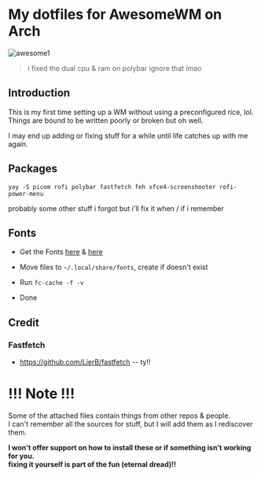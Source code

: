 # My dotfiles for AwesomeWM on Arch
![awesome1](https://fuji.s-ul.eu/bpLr62e0)
> i fixed the dual cpu & ram on polybar ignore that lmao

## Introduction
This is my first time setting up a WM without using a preconfigured rice, lol. \
Things are bound to be written poorly or broken but oh well. 

I may end up adding or fixing stuff for a while until life catches up with me again.

## Packages
``` yay -S picom rofi polybar fastfetch feh xfce4-screenshooter rofi-power-menu ``` 

probably some other stuff i forgot but i'll fix it when / if i remember

## Fonts
- Get the Fonts [here](https://www.jetbrains.com/lp/mono/) & [here](https://github.com/ryanoasis/nerd-fonts/releases/download/v3.2.1/JetBrainsMono.zip) 
- Move files to ``` ~/.local/share/fonts ```, create if doesn't exist

- Run ```fc-cache -f -v ``` 

- Done

## Credit

### Fastfetch
- https://github.com/LierB/fastfetch -- ty!!

# !!! Note !!!
Some of the attached files contain things from other repos & people. \
I can't remember all the sources for stuff, but I will add them as I rediscover them.

**I won't offer support on how to install these or if something isn't working for you. \
fixing it yourself is part of the fun (eternal dread)!!**

